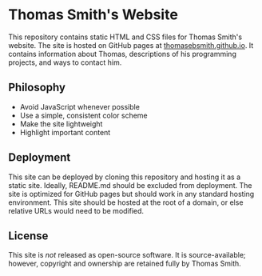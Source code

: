 # Thomas Smith's Website
This repository contains static HTML and CSS files for Thomas Smith's website.
The site is hosted on GitHub pages at
[thomasebsmith.github.io](https://thomasebsmith.github.io). It contains
information about Thomas, descriptions of his programming projects, and ways to
contact him.

## Philosophy
- Avoid JavaScript whenever possible
- Use a simple, consistent color scheme
- Make the site lightweight
- Highlight important content

## Deployment
This site can be deployed by cloning this repository and hosting it as a static
site. Ideally, README.md should be excluded from deployment. The site is
optimized for GitHub pages but should work in any standard hosting environment.
This site should be hosted at the root of a domain, or else relative URLs
would need to be modified.

## License
This site is *not* released as open-source software. It is source-available;
however, copyright and ownership are retained fully by Thomas Smith.
